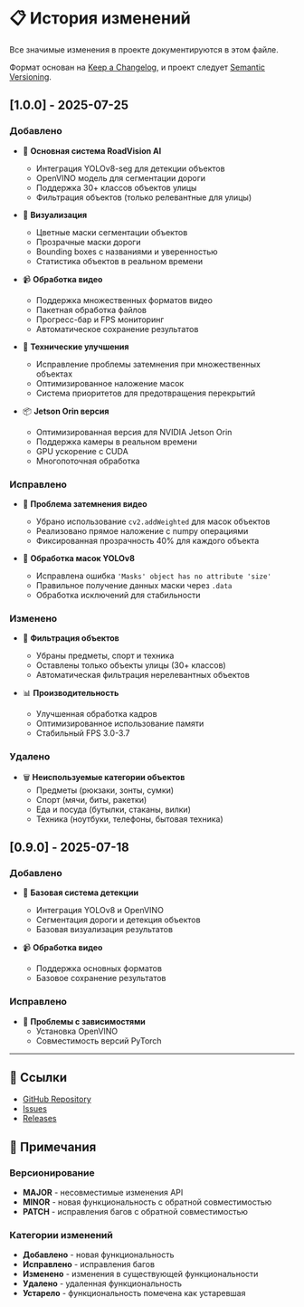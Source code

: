 # 📋 История изменений

Все значимые изменения в проекте документируются в этом файле.

Формат основан на [Keep a Changelog](https://keepachangelog.com/ru/1.0.0/),
и проект следует [Semantic Versioning](https://semver.org/lang/ru/).

## [1.0.0] - 2025-07-25

### Добавлено
- 🚗 **Основная система RoadVision AI**
  - Интеграция YOLOv8-seg для детекции объектов
  - OpenVINO модель для сегментации дороги
  - Поддержка 30+ классов объектов улицы
  - Фильтрация объектов (только релевантные для улицы)

- 🎨 **Визуализация**
  - Цветные маски сегментации объектов
  - Прозрачные маски дороги
  - Bounding boxes с названиями и уверенностью
  - Статистика объектов в реальном времени

- 📹 **Обработка видео**
  - Поддержка множественных форматов видео
  - Пакетная обработка файлов
  - Прогресс-бар и FPS мониторинг
  - Автоматическое сохранение результатов

- 🔧 **Технические улучшения**
  - Исправление проблемы затемнения при множественных объектах
  - Оптимизированное наложение масок
  - Система приоритетов для предотвращения перекрытий

- 📦 **Jetson Orin версия**
  - Оптимизированная версия для NVIDIA Jetson Orin
  - Поддержка камеры в реальном времени
  - GPU ускорение с CUDA
  - Многопоточная обработка

### Исправлено
- 🐛 **Проблема затемнения видео**
  - Убрано использование `cv2.addWeighted` для масок объектов
  - Реализовано прямое наложение с numpy операциями
  - Фиксированная прозрачность 40% для каждого объекта

- 🐛 **Обработка масок YOLOv8**
  - Исправлена ошибка `'Masks' object has no attribute 'size'`
  - Правильное получение данных маски через `.data`
  - Обработка исключений для стабильности

### Изменено
- 🎯 **Фильтрация объектов**
  - Убраны предметы, спорт и техника
  - Оставлены только объекты улицы (30+ классов)
  - Автоматическая фильтрация нерелевантных объектов

- 📊 **Производительность**
  - Улучшенная обработка кадров
  - Оптимизированное использование памяти
  - Стабильный FPS 3.0-3.7

### Удалено
- 🗑️ **Неиспользуемые категории объектов**
  - Предметы (рюкзаки, зонты, сумки)
  - Спорт (мячи, биты, ракетки)
  - Еда и посуда (бутылки, стаканы, вилки)
  - Техника (ноутбуки, телефоны, бытовая техника)

## [0.9.0] - 2025-07-18

### Добавлено
- 🚀 **Базовая система детекции**
  - Интеграция YOLOv8 и OpenVINO
  - Сегментация дороги и детекция объектов
  - Базовая визуализация результатов

- 📹 **Обработка видео**
  - Поддержка основных форматов
  - Базовое сохранение результатов

### Исправлено
- 🐛 **Проблемы с зависимостями**
  - Установка OpenVINO
  - Совместимость версий PyTorch

---

## 🔗 Ссылки

- [GitHub Repository](https://github.com/Ard-Codder/roadvision-ai)
- [Issues](https://github.com/Ard-Codder/roadvision-ai/issues)
- [Releases](https://github.com/Ard-Codder/roadvision-ai/releases)

## 📝 Примечания

### Версионирование
- **MAJOR** - несовместимые изменения API
- **MINOR** - новая функциональность с обратной совместимостью
- **PATCH** - исправления багов с обратной совместимостью

### Категории изменений
- **Добавлено** - новая функциональность
- **Исправлено** - исправления багов
- **Изменено** - изменения в существующей функциональности
- **Удалено** - удаленная функциональность
- **Устарело** - функциональность помечена как устаревшая 